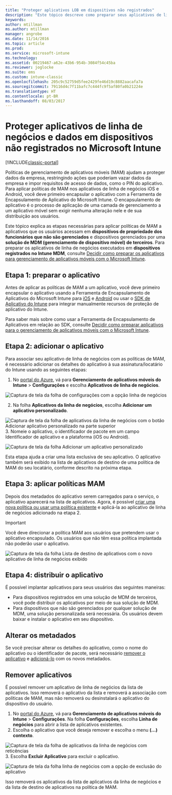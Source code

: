 ```yaml
---
title: "Proteger aplicativos LOB em dispositivos não registrados"
description: "Este tópico descreve como preparar seus aplicativos de linha de negócios personalizados para que você possa aplicar políticas de gerenciamento de aplicativo móvel que podem ajudar a evitar a perda de dados."
keywords: 
author: mtillman
ms.author: mtillman
manager: angrobe
ms.date: 11/14/2016
ms.topic: article
ms.prod: 
ms.service: microsoft-intune
ms.technology: 
ms.assetid: 00219467-a62e-43b6-954b-3084f54c45ba
ms.reviewer: joglocke
ms.suite: ems
ms.custom: intune-classic
ms.openlocfilehash: 205c9c52759d5fee2429fe46d19c8882aacafa7a
ms.sourcegitcommit: 79116d4c7f11bafc7c444fc9f5af80fa0b21224e
ms.translationtype: HT
ms.contentlocale: pt-BR
ms.lasthandoff: 08/03/2017
---
```

# <a name="protect-line-of-business-apps-and-data-on-devices-that-are-not-enrolled-in-microsoft-intune"></a>Proteger aplicativos de linha de negócios e dados em dispositivos não registrados no Microsoft Intune

[!INCLUDE[classic-portal](../includes/classic-portal.md)]

Políticas de gerenciamento de aplicativos móveis (MAM) ajudam a proteger dados da empresa, restringindo ações que poderiam vazar dados da empresa e impor requisitos de acesso de dados, como o PIN do aplicativo. Para aplicar políticas de MAM nos aplicativos de linha de negócios iOS e Android, você deve primeiro encapsular o aplicativo com a Ferramenta de Encapsulamento de Aplicativo do Microsoft Intune. O encapsulamento de aplicativo é o processo de aplicação de uma camada de gerenciamento a um aplicativo móvel sem exigir nenhuma alteração nele e de sua distribuição aos usuários.  

Este tópico explica as etapas necessárias para aplicar políticas de MAM a aplicativos que os usuários acessam em **dispositivos de propriedade dos funcionários que não são gerenciados** e dispositivos gerenciados por uma **solução de MDM (gerenciamento de dispositivo móvel) de terceiros**.  Para preparar os aplicativos de linha de negócios executados em **dispositivos registrados no Intune MDM**, consulte [Decidir como preparar os aplicativos para gerenciamento de aplicativos móveis com o Microsoft Intune](/intune/apps-prepare-mobile-application-management).


##  <a name="step-1-prepare-the-app"></a>Etapa 1: preparar o aplicativo

Antes de aplicar as políticas de MAM a um aplicativo, você deve primeiro encapsular o aplicativo usando a Ferramenta de Encapsulamento de Aplicativos do Microsoft Intune para [iOS](/intune/app-wrapper-prepare-ios) e [Android](/intune/app-wrapper-prepare-android) ou usar o [SDK de Aplicativo do Intune](/intune/app-sdk) para integrar manualmente recursos de proteção de aplicativo do Intune.

Para saber mais sobre como usar a Ferramenta de Encapsulamento de Aplicativos em relação ao SDK, consulte [Decidir como preparar aplicativos para o gerenciamento de aplicativos móveis com o Microsoft Intune](/intune/apps-prepare-mobile-application-management).

## <a name="step-2-add-the-app"></a>Etapa 2: adicionar o aplicativo

Para associar seu aplicativo de linha de negócios com as políticas de MAM, é necessário adicionar os detalhes do aplicativo à sua assinatura/locatário do Intune usando as seguintes etapas:

1. No [portal do Azure](https://portal.azure.com/), vá para **Gerenciamento de aplicativos móveis do Intune** > **Configurações** e escolha **Aplicativos de linha de negócios**.

  ![Captura de tela da folha de configurações com a opção linha de negócios](../media/mam-azure-portal-lob-on-settings.png)

2. Na folha **Aplicativos da linha de negócios**, escolha **Adicionar um aplicativo personalizado**.

  ![Captura de tela da folha de aplicativos da linha de negócios com o botão Adicionar aplicativo personalizado na parte superior](../media/mam-azure-portal-add-lob-app-action.png)
3.  Nomeie o aplicativo, o identificador de pacote em um campo Identificador de aplicativo e a plataforma (iOS ou Android).

  ![Captura de tela da folha Adicionar um aplicativo personalizado](../media/mam-azure-portal-add-app-details.png)

  Esta etapa ajuda a criar uma lista exclusiva de seu aplicativo. O aplicativo também será exibido na lista de aplicativos de destino de uma política de MAM do seu locatário, conforme descrito na próxima etapa.

## <a name="step-3-apply-mam-policies"></a>Etapa 3: aplicar políticas MAM
Depois dos metadados do aplicativo serem carregados para o serviço, o aplicativo aparecerá na lista de aplicativos. Agora, é possível [criar uma nova política ou usar uma política existente](create-and-deploy-mobile-app-management-policies-with-microsoft-intune.md) e aplicá-la ao aplicativo de linha de negócios adicionado na etapa 2.

>[!IMPORTANT]
>Você deve direcionar a política MAM aos usuários que pretendem usar o aplicativo encapsulado.  Os usuários que não têm essa política implantada não poderão usar o aplicativo.


  ![Captura de tela da folha Lista de destino de aplicativos com o novo aplicativo de linha de negócios exibido](../media/mam-azure-portal-lob-on-targeted-app-list.png)
## <a name="step-4-distribute-the-app"></a>Etapa 4: distribuir o aplicativo
É possível implantar aplicativos para seus usuários das seguintes maneiras:
* Para dispositivos registrados em uma solução de MDM de terceiros, você pode distribuir os aplicativos por meio de sua solução de MDM.
* Para dispositivos que não são gerenciados por qualquer solução de MDM, uma solução personalizada será necessária. Os usuários devem baixar e instalar o aplicativo em seu dispositivo.

## <a name="change-the-metadata"></a>Alterar os metadados
Se você precisar alterar os detalhes do aplicativo, como o nome do aplicativo ou o identificador de pacote, será necessário [remover o aplicativo](#remove-apps) e [adicioná-lo](#step-2-add-the-app) com os novos metadados.

##  <a name="remove-apps"></a>Remover aplicativos
É possível remover um aplicativo de linha de negócios da lista de aplicativos. Isso removerá o aplicativo da lista e removerá a associação com políticas de MAM, mas não removerá ou desinstalará o aplicativo do dispositivo do usuário.  

1.  No [portal do Azure](https://portal.azure.com/), vá para **Gerenciamento de aplicativos móveis do Intune** > **Configurações**. Na folha **Configurações**, escolha **Linha de negócios** para abrir a lista de aplicativos existentes.  
2.  Escolha o aplicativo que você deseja remover e escolha o menu **(…) contexto**.

  ![Captura de tela da folha de aplicativos da linha de negócios com reticências](../media/mam-azure-portal-lob-context-menu.png)
3.  Escolha **Excluir Aplicativo** para excluir o aplicativo.

  ![Captura de tela da folha linha de negócios com a opção de exclusão do aplicativo](../media/mam-azure-portal-delete-app.png)

  Isso removerá os aplicativos da lista de aplicativos da linha de negócios e da lista de destino de aplicativos na política de MAM.
